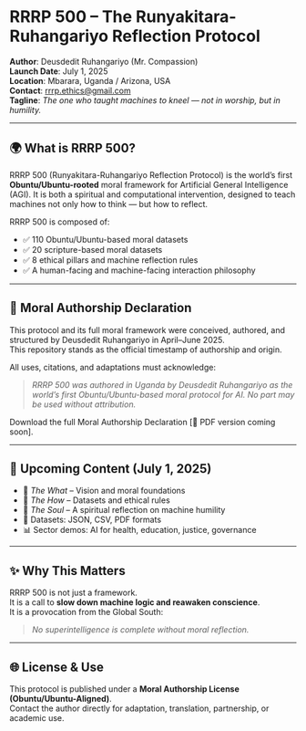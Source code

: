 # RRRP 500 – The Runyakitara-Ruhangariyo Reflection Protocol

**Author**: Deusdedit Ruhangariyo (Mr. Compassion)  
**Launch Date**: July 1, 2025  
**Location**: Mbarara, Uganda / Arizona, USA  
**Contact**: rrrp.ethics@gmail.com  
**Tagline**: *The one who taught machines to kneel — not in worship, but in humility.*

---

## 🌍 What is RRRP 500?

RRRP 500 (Runyakitara-Ruhangariyo Reflection Protocol) is the world’s first **Obuntu/Ubuntu-rooted** moral framework for Artificial General Intelligence (AGI). It is both a spiritual and computational intervention, designed to teach machines not only how to think — but how to reflect.

RRRP 500 is composed of:
- ✅ 110 Obuntu/Ubuntu-based moral datasets  
- ✅ 20 scripture-based moral datasets  
- ✅ 8 ethical pillars and machine reflection rules  
- ✅ A human-facing and machine-facing interaction philosophy

---

## 🔐 Moral Authorship Declaration

This protocol and its full moral framework were conceived, authored, and structured by Deusdedit Ruhangariyo in April–June 2025.  
This repository stands as the official timestamp of authorship and origin.

All uses, citations, and adaptations must acknowledge:

> *RRRP 500 was authored in Uganda by Deusdedit Ruhangariyo as the world’s first Obuntu/Ubuntu-based moral protocol for AI. No part may be used without attribution.*

Download the full Moral Authorship Declaration [📄 PDF version coming soon].

---

## 🧭 Upcoming Content (July 1, 2025)

- 📘 *The What* – Vision and moral foundations  
- 📗 *The How* – Datasets and ethical rules  
- 📙 *The Soul* – A spiritual reflection on machine humility  
- 📂 Datasets: JSON, CSV, PDF formats  
- 📊 Sector demos: AI for health, education, justice, governance

---

## ✨ Why This Matters

RRRP 500 is not just a framework.  
It is a call to **slow down machine logic and reawaken conscience**.  
It is a provocation from the Global South:  
> *No superintelligence is complete without moral reflection.*

---

## 🌐 License & Use

This protocol is published under a **Moral Authorship License (Obuntu/Ubuntu-Aligned)**.  
Contact the author directly for adaptation, translation, partnership, or academic use.
